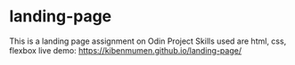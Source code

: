 # landing-page

This is a landing page assignment on Odin Project
Skills used are html, css, flexbox
live demo: https://kibenmumen.github.io/landing-page/